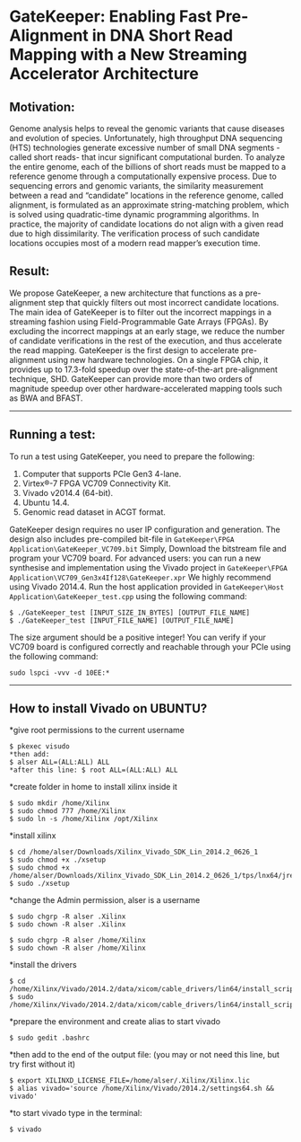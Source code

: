 # **GateKeeper: Enabling Fast Pre-Alignment in DNA Short Read Mapping with a New Streaming Accelerator Architecture**

## Motivation:
Genome analysis helps to reveal the genomic variants that cause diseases and evolution of species. Unfortunately, high throughput DNA sequencing (HTS) technologies generate excessive number of small DNA segments -called short reads- that incur significant computational burden. To analyze the entire genome, each of the billions of short reads must be mapped to a reference genome through a computationally expensive process. Due to sequencing errors and genomic variants, the similarity measurement between a read and “candidate” locations in the reference genome, called alignment, is formulated as an approximate string-matching problem, which is solved using quadratic-time dynamic programming algorithms. In practice, the majority of candidate locations do not align with a given read due to high dissimilarity. The verification process of such candidate locations occupies most of a modern read mapper’s execution time. 
## Result:
We propose GateKeeper, a new architecture that functions as a pre-alignment step that quickly filters out most incorrect candidate locations. The main idea of GateKeeper is to filter out the incorrect mappings in a streaming fashion using Field-Programmable Gate Arrays (FPGAs). By excluding the incorrect mappings at an early stage, we reduce the number of candidate verifications in the rest of the execution, and thus accelerate the read mapping. GateKeeper is the first design to accelerate pre-alignment using new hardware technologies. On a single FPGA chip, it provides up to 17.3-fold speedup over the state-of-the-art pre-alignment technique, SHD. GateKeeper can provide more than two orders of magnitude speedup over other hardware-accelerated mapping tools such as BWA and BFAST. 


***

## Running a test:
To run a test using GateKeeper, you need to prepare the following:
1. Computer that supports PCIe Gen3 4-lane.
2. Virtex®-7 FPGA VC709 Connectivity Kit.
3. Vivado v2014.4 (64-bit).
4. Ubuntu 14.4.
5. Genomic read dataset in ACGT format.

GateKeeper design requires no user IP configuration and generation. The design also includes pre-compiled bit-file in
```GateKeeper\FPGA Application\GateKeeper_VC709.bit```
Simply, Download the bitstream file and program your VC709 board. For advanced users: you can run a new synthesise and implementation using the Vivado project in ```GateKeeper\FPGA Application\VC709_Gen3x4If128\GateKeeper.xpr``` We highly recommend using Vivado 2014.4. 
Run the host application provided in ```GateKeeper\Host Application\GateKeeper_test.cpp``` using the following command:

```
$ ./GateKeeper_test [INPUT_SIZE_IN_BYTES] [OUTPUT_FILE_NAME]
$ ./GateKeeper_test [INPUT_FILE_NAME] [OUTPUT_FILE_NAME]
```
The size argument should be a positive integer!
You can verify if your VC709 board is configured correctly and reachable through your PCIe using the following command:

```
sudo lspci -vvv -d 10EE:*
```


***

## How to install Vivado on UBUNTU?
*give root permissions to the current username
```
$ pkexec visudo
*then add: 
$ alser ALL=(ALL:ALL) ALL
*after this line: $ root ALL=(ALL:ALL) ALL
```

*create folder in home to install xilinx inside it
```
$ sudo mkdir /home/Xilinx
$ sudo chmod 777 /home/Xilinx
$ sudo ln -s /home/Xilinx /opt/Xilinx
```

*install xilinx
```
$ cd /home/alser/Downloads/Xilinx_Vivado_SDK_Lin_2014.2_0626_1 
$ sudo chmod +x ./xsetup
$ sudo chmod +x /home/alser/Downloads/Xilinx_Vivado_SDK_Lin_2014.2_0626_1/tps/lnx64/jre/bin
$ sudo ./xsetup 
```
*change the Admin permission, alser is a username
```
$ sudo chgrp -R alser .Xilinx
$ sudo chown -R alser .Xilinx

$ sudo chgrp -R alser /home/Xilinx
$ sudo chown -R alser /home/Xilinx
```
*install the drivers
```
$ cd /home/Xilinx/Vivado/2014.2/data/xicom/cable_drivers/lin64/install_script/install_drivers/
$ sudo /home/Xilinx/Vivado/2014.2/data/xicom/cable_drivers/lin64/install_script/install_drivers/install_drivers
```
*prepare the environment and create alias to start vivado
```
$ sudo gedit .bashrc
```
*then add to the end of the output file:
(you may or not need this line, but try first without it)
```
$ export XILINXD_LICENSE_FILE=/home/alser/.Xilinx/Xilinx.lic
$ alias vivado='source /home/Xilinx/Vivado/2014.2/settings64.sh && vivado'
```
*to start vivado type in the terminal: 
```
$ vivado
````
